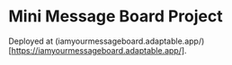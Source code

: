 # Mini Message Board Project


Deployed at (iamyourmessageboard.adaptable.app/)[https://iamyourmessageboard.adaptable.app/].
